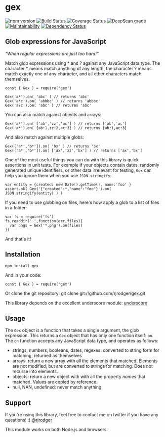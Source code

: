 # gex

[![npm version][npm-badge]][npm-url]
[![Build Status][travis-badge]][travis-url]
[![Coverage Status][coveralls-badge]][coveralls-url]
[![DeepScan grade](https://deepscan.io/api/teams/5016/projects/13588/branches/232094/badge/grade.svg)](https://deepscan.io/dashboard#view=project&tid=5016&pid=13588&bid=232094)
[![Maintainability](https://api.codeclimate.com/v1/badges/5def990719578771abb3/maintainability)](https://codeclimate.com/github/rjrodger/gex/maintainability)
[![Dependency Status][david-badge]][david-url]


## Glob expressions for JavaScript

*"When regular expressions are just too hard!"*

Match glob expressions using * and ? against any JavaScript data type. 
The character * means match anything of any length, the character ? means match exactly one of any character, 
and all other characters match themselves.

    const { Gex } = require('gex')

    Gex('a*').on( 'abc' ) // returns 'abc'
    Gex('a*c').on( 'abbbc' ) // returns 'abbbc'
    Gex('a?c').on( 'abc' ) // returns 'abc'

You can also match against objects and arrays:

    Gex('a*').on( ['ab','zz','ac'] ) // returns ['ab','ac']
    Gex('a*').on( {ab:1,zz:2,ac:3} ) // returns {ab:1,ac:3}

And also match against multiple globs:

    Gex(['a*','b*']).on( 'bx' ) // returns 'bx'
    Gex(['a*','b*']).on( ['ax','zz','bx'] ) // returns ['ax','bx']


One of the most useful things you can do with this library is quick
assertions in unit tests. For example if your objects contain dates,
randomly generated unique identifiers, or other data irrelevant for
testing, `Gex` can help you ignore them when you use `JSON.stringify`:

    var entity = {created: new Date().getTime(), name:'foo' }
    assert.ok( Gex('{"created":*,"name":"foo"}').on( JSON.stringify(entity) ) )

If you need to use globbing on files, here's how apply a glob to a list of files in a folder:

    var fs = require('fs')
    fs.readdir('.',function(err,files){ 
      var pngs = Gex('*.png').on(files) 
    })

And that's it!


## Installation

    npm install gex

And in your code:

    const { Gex } = require('gex')

Or clone the git repository:
    git clone git://github.com/rjrodger/gex.git


This library depends on the excellent underscore module: [underscore](https://github.com/documentcloud/underscore)


## Usage

The `Gex` object is a function that takes a single argument, the glob
expression.  This returns a `Gex` object that has only one function
itself: `on`. The `on` function accepts any JavaScript data type, and operates as follows:

   * strings, numbers, booleans, dates, regexes: converted to string form for matching, returned as themselves
   * arrays: return a new array with all the elements that matched. Elements are not modified, but are converted to strings for matching. Does not recurse into elements.
   * objects: return a new object with with all the property *names* that matched. Values are copied by reference. 
   * null, NAN, undefined: never match anything

## Support

If you're using this library, feel free to contact me on twitter if you have any questions! :) [@rjrodger](http://twitter.com/rjrodger)

This module works on both Node.js and browsers.



[npm-badge]: https://badge.fury.io/js/gex.svg
[npm-url]: https://badge.fury.io/js/gex
[travis-badge]: https://api.travis-ci.org/rjrodger/gex.svg?branch=master
[travis-url]: https://travis-ci.org/rjrodger/gex?branch=master
[coveralls-badge]:https://coveralls.io/repos/rjrodger/gex/badge.svg?branch=master&service=github
[coveralls-url]: https://coveralls.io/github/rjrodger/gex?branch=master
[david-badge]: https://david-dm.org/rjrodger/gex.svg
[david-url]: https://david-dm.org/rjrodger/gex

